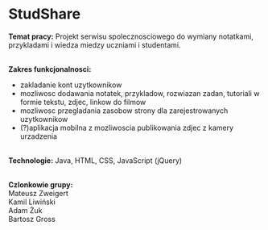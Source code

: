 # StudShare

<b>Temat pracy:</b> Projekt serwisu spolecznosciowego do wymiany notatkami, przykladami i wiedza miedzy uczniami i studentami.<br /><br />

<b>Zakres funkcjonalnosci:</b>
- zakladanie kont uzytkownikow<br />
- mozliwosc dodawania notatek, przykladow, rozwiazan zadan, tutoriali w formie tekstu, zdjec, linkow do filmow<br />
- mozliwosc przegladania zasobow strony dla zarejestrowanych uzytkownikow<br />
- (?)aplikacja mobilna z mozliwoscia publikowania zdjec z kamery urzadzenia<br /><br />

<b>Technologie:</b> Java, HTML, CSS, JavaScript (jQuery)<br /><br />

<b>Czlonkowie grupy:</b><br />
Mateusz Zweigert<br />
Kamil Liwiński<br />
Adam Żuk<br />
Bartosz Gross<br />
